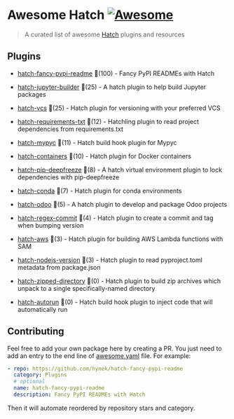 # Awesome Hatch [![Awesome](https://awesome.re/badge-flat.svg)](https://github.com/sindresorhus/awesome)

> A curated list of awesome [Hatch](https://hatch.pypa.io/latest/) plugins and resources


## Plugins
  
- [hatch-fancy-pypi-readme](https://github.com/hynek/hatch-fancy-pypi-readme) 🌟(100) - Fancy PyPI READMEs with Hatch
  
- [hatch-jupyter-builder](https://github.com/jupyterlab/hatch-jupyter-builder) 🌟(25) - A hatch plugin to help build Jupyter packages
  
- [hatch-vcs](https://github.com/ofek/hatch-vcs) 🌟(25) - Hatch plugin for versioning with your preferred VCS
  
- [hatch-requirements-txt](https://github.com/repo-helper/hatch-requirements-txt) 🌟(12) - Hatchling plugin to read project dependencies from requirements.txt
  
- [hatch-mypyc](https://github.com/ofek/hatch-mypyc) 🌟(11) - Hatch build hook plugin for Mypyc
  
- [hatch-containers](https://github.com/ofek/hatch-containers) 🌟(10) - Hatch plugin for Docker containers
  
- [hatch-pip-deepfreeze](https://github.com/sbidoul/hatch-pip-deepfreeze) 🌟(8) - A hatch virtual environment plugin to lock dependencies with pip-deepfreeze
  
- [hatch-conda](https://github.com/OldGrumpyViking/hatch-conda) 🌟(7) - Hatch plugin for conda environments
  
- [hatch-odoo](https://github.com/acsone/hatch-odoo) 🌟(5) - A hatch plugin to develop and package Odoo projects
  
- [hatch-regex-commit](https://github.com/frankie567/hatch-regex-commit) 🌟(4) - Hatch plugin to create a commit and tag when bumping version
  
- [hatch-aws](https://github.com/aka-raccoon/hatch-aws) 🌟(3) - Hatch plugin for building AWS Lambda functions with SAM
  
- [hatch-nodejs-version](https://github.com/agoose77/hatch-nodejs-version) 🌟(3) - Hatch plugin to read pyproject.toml metadata from package.json
  
- [hatch-zipped-directory](https://github.com/dairiki/hatch-zipped-directory) 🌟(0) - Hatch plugin to build zip archives which unpack to a single specifically-named directory
  
- [hatch-autorun](https://github.com/ofek/hatch-autorun) 🌟(0) - Hatch build hook plugin to inject code that will automatically run
  


## Contributing

Feel free to add your own package here by creating a PR. You just need to add an entry to the end line of [awesome.yaml](./awesome.yaml) file.
For example:

```yaml
- repo: https://github.com/hynek/hatch-fancy-pypi-readme
  category: Plugins
  # optional
  name: hatch-fancy-pypi-readme
  description: Fancy PyPI READMEs with Hatch
```

Then it will automate reordered by repository stars and category.